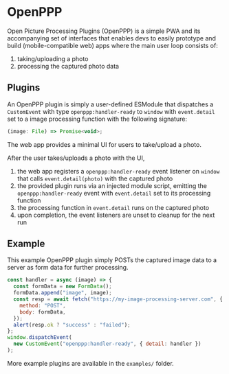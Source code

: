 # OpenPPP

Open Picture Processing Plugins (OpenPPP) is a simple PWA and its accompanying set of interfaces that enables devs to easily prototype and build (mobile-compatible web) apps where the main user loop consists of:

1. taking/uploading a photo
2. processing the captured photo data

## Plugins

An OpenPPP plugin is simply a user-defined ESModule that dispatches a `CustomEvent` with type `openppp:handler-ready` to `window` with `event.detail` set to a image processing function with the following signature:

```js
(image: File) => Promise<void>;
```

The web app provides a minimal UI for users to take/upload a photo.

After the user takes/uploads a photo with the UI,

1. the web app registers a `openppp:handler-ready` event listener on `window` that calls `event.detail(photo)` with the captured photo
2. the provided plugin runs via an injected module script, emitting the `openppp:handler-ready` event with `event.detail` set to its processing function
3. the processing function in `event.detail` runs on the captured photo
4. upon completion, the event listeners are unset to cleanup for the next run

## Example

This example OpenPPP plugin simply POSTs the captured image data to a server as form data for further processing.

```js
const handler = async (image) => {
  const formData = new FormData();
  formData.append("image", image);
  const resp = await fetch("https://my-image-processing-server.com", {
    method: "POST",
    body: formData,
  });
  alert(resp.ok ? "success" : "failed");
};
window.dispatchEvent(
  new CustomEvent("openppp:handler-ready", { detail: handler })
);
```

More example plugins are available in the `examples/` folder.
